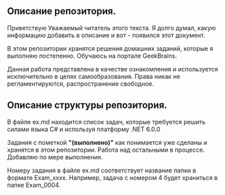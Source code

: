 ## Описание репозитория.

Приветствую Уважаемый читатель этого текста. Я долго думал, какую информацию добавить в описание и вот - появился этот документ.

В этом репозитории хранятся решения домашних заданий, которые я выполняю постепенно. Обучаюсь на портале GeekBrains.

Данная работа представлена в качестве ознакомления и используется исключительно в целях самообразования. Права никак не регламентируются, распространение свободное.

## Описание структуры репозитория.

В файле ex.md находится список задач, которые требуется решить силами языка C# и используя платформу .NET 6.0.0

Задания с пометкой **"(выполнено)"** как понимается уже сделаны и хранятся в этом репозитории. Работа над остальными в процессе. Добавляю по мере выполнения.

Номеру задания в файле ex.md соответствует название папки в формате Exam_xxxx.
Например, задача с номером 4 будет храниться в папке Exam_0004.